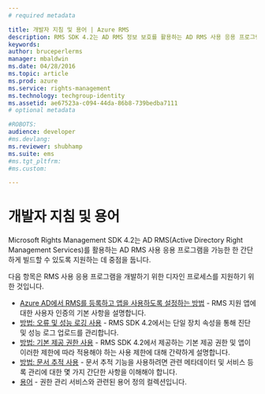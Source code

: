 ```yaml
---
# required metadata

title: 개발자 지침 및 용어 | Azure RMS
description: RMS SDK 4.2는 AD RMS 정보 보호를 활용하는 AD RMS 사용 응용 프로그램을 가능한 한 간단하게 빌드할 수 있도록 지원하는데 중점을 둡니다.
keywords:
author: bruceperlerms
manager: mbaldwin
ms.date: 04/28/2016
ms.topic: article
ms.prod: azure
ms.service: rights-management
ms.technology: techgroup-identity
ms.assetid: ae67523a-c094-44da-86b8-739bedba7111
# optional metadata

#ROBOTS:
audience: developer
#ms.devlang:
ms.reviewer: shubhamp
ms.suite: ems
#ms.tgt_pltfrm:
#ms.custom:

---
```


# 개발자 지침 및 용어
Microsoft Rights Management SDK 4.2는 AD RMS(Active Directory Right Management Services)를 활용하는 AD RMS 사용 응용 프로그램을 가능한 한 간단하게 빌드할 수 있도록 지원하는 데 중점을 둡니다.

다음 항목은 RMS 사용 응용 프로그램을 개발하기 위한 디자인 프로세스를 지원하기 위한 것입니다.

- [Azure AD에서 RMS를 등록하고 앱을 사용하도록 설정하는 방법](authentication-integration.md) - RMS 지원 앱에 대한 사용자 인증의 기본 사항을 설명합니다.
- [방법: 오류 및 성능 로깅 사용](enabling-logging.md) - RMS SDK 4.2에서는 단일 장치 속성을 통해 진단 및 성능 로그 업로드를 관리합니다.
- [방법: 기본 제공 권한 사용](built-in-rights-usage-restriction-reference.md) - RMS SDK 4.2에서 제공하는 기본 제공 권한 및 앱이 이러한 제한에 따라 적용해야 하는 사용 제한에 대해 간략하게 설명합니다.
- [방법: 문서 추적 사용](how-to-use-document-tracking.md) - 문서 추적 기능을 사용하려면 관련 메타데이터 및 서비스 등록 관리에 대한 몇 가지 간단한 사항을 이해해야 합니다.
- [용어](terms.md) - 권한 관리 서비스와 관련된 용어 정의 컬렉션입니다.

 

 

 


<!--HONumber=Jun16_HO3-->


